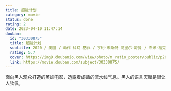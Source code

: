 ```yaml
---
title: 超能计划
category: movie
status: done
rating: 2
date: 2023-04-10 11:47:14
douban:
  id: "30330875"
  title: 超能计划
  subtitle: 2020 / 美国 / 动作 科幻 犯罪 / 亨利·朱斯特 阿里尔·舒曼 / 杰米·福克斯 约瑟夫·高登-莱维特
  rating: 5.7
  cover: https://img9.doubanio.com/view/photo/m_ratio_poster/public/p2614190404.jpg
  link: https://movie.douban.com/subject/30330875/
---
```


面向黑人观众打造的英雄电影，透露着成熟的流水线气息。黑人的语言天赋是很让人钦佩。
